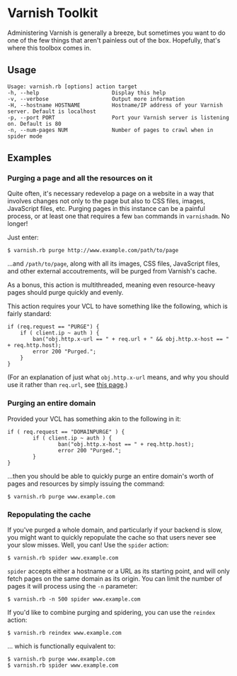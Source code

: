 # Varnish Toolkit

Administering Varnish is generally a breeze, but sometimes you want to do one of the few things that aren't painless out of the box. Hopefully, that's where this toolbox comes in.

## Usage

	Usage: varnish.rb [options] action target
    -h, --help                       Display this help
    -v, --verbose                    Output more information
    -H, --hostname HOSTNAME          Hostname/IP address of your Varnish server. Default is localhost
    -p, --port PORT                  Port your Varnish server is listening on. Default is 80
    -n, --num-pages NUM              Number of pages to crawl when in spider mode

## Examples

### Purging a page and all the resources on it

Quite often, it's necessary redevelop a page on a website in a way that involves changes not only to the page but also to CSS files, images, JavaScript files, etc. Purging pages in this instance can be a painful process, or at least one that requires a few `ban` commands in `varnishadm`. No longer!

Just enter:

	$ varnish.rb purge http://www.example.com/path/to/page

...and `/path/to/page`, along with all its images, CSS files, JavaScript files, and other external accoutrements, will be purged from Varnish's cache. 

As a bonus, this action is multithreaded, meaning even resource-heavy pages should purge quickly and evenly.

This action requires your VCL to have something like the following, which is fairly standard:

	if (req.request == "PURGE") {
        if ( client.ip ~ auth ) {
            ban("obj.http.x-url == " + req.url + " && obj.http.x-host == " + req.http.host);
            error 200 "Purged.";
        }
    }

(For an explanation of just what `obj.http.x-url` means, and why you should use it rather than `req.url`, see [this page](http://kristianlyng.wordpress.com/2010/07/28/smart-bans-with-varnish/).)

### Purging an entire domain

Provided your VCL has something akin to the following in it:

	if ( req.request == "DOMAINPURGE" ) {
            if ( client.ip ~ auth ) {
                    ban("obj.http.x-host == " + req.http.host);
                    error 200 "Purged.";
            }
    }

...then you should be able to quickly purge an entire domain's worth of pages and resources by simply issuing the command:

	$ varnish.rb purge www.example.com

### Repopulating the cache

If you've purged a whole domain, and particularly if your backend is slow, you might want to quickly repopulate the cache so that users never see your slow misses. Well, you can! Use the `spider` action:

	$ varnish.rb spider www.example.com

`spider` accepts either a hostname or a URL as its starting point, and will only fetch pages on the same domain as its origin. You can limit the number of pages it will process using the `-n` parameter:

	$ varnish.rb -n 500 spider www.example.com

If you'd like to combine purging and spidering, you can use the `reindex` action:

	$ varnish.rb reindex www.example.com

… which is functionally equivalent to:

	$ varnish.rb purge www.example.com
	$ varnish.rb spider www.example.com